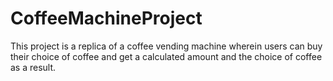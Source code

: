 # CoffeeMachineProject

This project is a replica of a coffee vending machine wherein users can buy their choice of coffee and get a calculated amount and the choice of coffee as a result.
